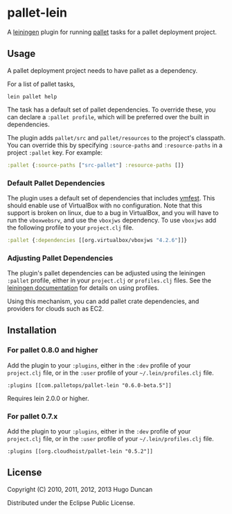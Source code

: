 # pallet-lein

A [leiningen](http://github.com/technomancy/leiningen) plugin for running
[pallet](http://github.com/hugoduncan/pallet) tasks for a pallet deployment
project.

## Usage

A pallet deployment project needs to have pallet as a dependency.

For a list of pallet tasks,

    lein pallet help

The task has a default set of pallet dependencies.  To override these, you can
declare a `:pallet profile`, which will be preferred over the built in
dependencies.

The plugin adds `pallet/src` and `pallet/resources` to the project's classpath.
You can override this by specifying `:source-paths` and `:resource-paths` in a
project `:pallet` key.  For example:

```clj
:pallet {:source-paths ["src-pallet"] :resource-paths []}
```

### Default Pallet Dependencies

The plugin uses a default set of dependencies that includes
[vmfest](https://github.com/tbatchelli/vmfest/tree/develop).  This should enable
use of VirtualBox with no configuration.  Note that this support is broken on
linux, due to a bug in VirtualBox, and you will have to run the `vboxwebsrv`,
and use the `vboxjws` dependency.  To use `vboxjws` add the following profile to
your `project.clj` file.

```clj
:pallet {:dependencies [[org.virtualbox/vboxjws "4.2.6"]]}
```

### Adjusting Pallet Dependencies

The plugin's pallet dependencies can be adjusted using the leiningen `:pallet`
profile, either in your `project.clj` or `profiles.clj` files.  See the
[leiningen documentation](https://github.com/technomancy/leiningen/blob/master/doc/PROFILES.md)
for details on using profiles.

Using this mechanism, you can add pallet crate dependencies, and providers for
clouds such as EC2.

## Installation

### For pallet 0.8.0 and higher

Add the plugin to your `:plugins`, either in the `:dev` profile of your
`project.clj` file, or in the `:user` profile of your `~/.lein/profiles.clj`
file.

    :plugins [[com.palletops/pallet-lein "0.6.0-beta.5"]]

Requires lein 2.0.0 or higher.

### For pallet 0.7.x

Add the plugin to your `:plugins`, either in the `:dev` profile of your
`project.clj` file, or in the `:user` profile of your `~/.lein/profiles.clj`
file.

    :plugins [[org.cloudhoist/pallet-lein "0.5.2"]]

## License

Copyright (C) 2010, 2011, 2012, 2013 Hugo Duncan

Distributed under the Eclipse Public License.
